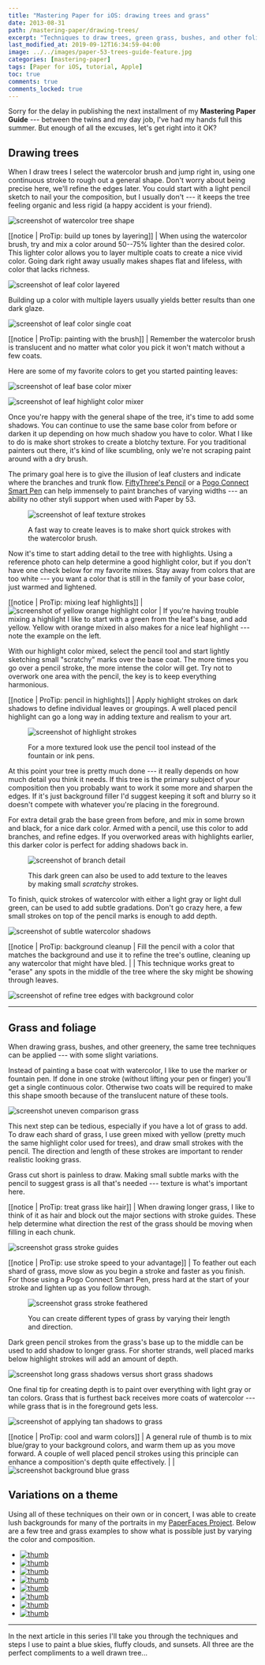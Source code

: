 ```yaml
---
title: "Mastering Paper for iOS: drawing trees and grass"
date: 2013-08-31
path: /mastering-paper/drawing-trees/
excerpt: "Techniques to draw trees, green grass, bushes, and other foliage using the iPad app Paper for iOS."
last_modified_at: 2019-09-12T16:34:59-04:00
image: ../../images/paper-53-trees-guide-feature.jpg
categories: [mastering-paper]
tags: [Paper for iOS, tutorial, Apple]
toc: true
comments: true
comments_locked: true
---
```


Sorry for the delay in publishing the next installment of my **Mastering Paper Guide** --- between the twins and my day job, I've had my hands full this summer. But enough of all the excuses, let's get right into it OK?

## Drawing trees

When I draw trees I select the watercolor brush and jump right in, using one continuous stroke to rough out a general shape. Don't worry about being precise here, we'll refine the edges later. You could start with a light pencil sketch to nail your the composition, but I usually don't --- it keeps the tree feeling organic and less rigid (a happy accident is your friend).

![screenshot of watercolor tree shape](../../images/paper-53-outline-trees-watercolor.jpg)

[[notice | ProTip: build up tones by layering]]
| When using the watercolor brush, try and mix a color around 50--75% lighter than the desired color. This lighter color allows you to layer multiple coats to create a nice vivid color. Going dark right away usually makes shapes flat and lifeless, with color that lacks richness.

![screenshot of leaf color layered](../../images/paper-53-tree-green-layered.jpg)

Building up a color with multiple layers usually yields better results than one dark glaze.

![screenshot of leaf color single coat](../../images/paper-53-tree-green-one-layer.jpg)

[[notice | ProTip: painting with the brush]]
| Remember the watercolor brush is translucent and no matter what color you pick it won't match without a few coats.

Here are some of my favorite colors to get you started painting leaves:

![screenshot of leaf base color mixer](../../images/paper-53-leaf-mixed-green.jpg)

![screenshot of leaf highlight color mixer](../../images/paper-53-leaf-mixed-highlight.jpg)

Once you're happy with the general shape of the tree, it's time to add some shadows. You can continue to use the same base color from before or darken it up depending on how much shadow you have to color. What I like to do is make short strokes to create a blotchy texture. For you traditional painters out there, it's kind of like scumbling, only we're not scraping paint around with a dry brush.

The primary goal here is to give the illusion of leaf clusters and indicate where the branches and trunk flow. [FiftyThree's Pencil](/mastering-paper/pencil-53-review/) or a [Pogo Connect Smart Pen](/mastering-paper/pogo-connect-smart-pen/) can help immensely to paint branches of varying widths --- an ability no other styli support when used with Paper by 53.

<figure>
  <img alt="screenshot of leaf texture strokes" src="../../images/paper-53-tree-texture-strokes.jpg">
  <figcaption><p>A fast way to create leaves is to make short quick strokes with the watercolor brush.</p></figcaption>
</figure>

Now it's time to start adding detail to the tree with highlights. Using a reference photo can help determine a good highlight color, but if you don't have one check below for my favorite mixes. Stay away from colors that are too white --- you want a color that is still in the family of your base color, just warmed and lightened.

[[notice | ProTip: mixing leaf highlights]]
| ![screenshot of yellow orange highlight color](../../images/paper-53-leaf-highlight-swatch.png)
| If you're having trouble mixing a highlight I like to start with a green from the leaf's base, and add yellow. Yellow with orange mixed in also makes for a nice leaf highlight --- note the example on the left.

With our highlight color mixed, select the pencil tool and start lightly sketching small "scratchy" marks over the base coat. The more times you go over a pencil stroke, the more intense the color will get. Try not to overwork one area with the pencil, the key is to keep everything harmonious.

[[notice | ProTip: pencil in highlights]]
| Apply highlight strokes on dark shadows to define individual leaves or groupings. A well placed pencil highlight can go a long way in adding texture and realism to your art.

<figure>
  <img alt="screenshot of highlight strokes" src="../../images/paper-53-leaf-highlight-strokes.jpg">
  <figcaption><p>For a more textured look use the pencil tool instead of the fountain or ink pens.</p></figcaption>
</figure>

At this point your tree is pretty much done --- it really depends on how much detail you think it needs. If this tree is the primary subject of your composition then you probably want to work it some more and sharpen the edges. If it's just background filler I'd suggest keeping it soft and blurry so it doesn't compete with whatever you're placing in the foreground.

For extra detail grab the base green from before, and mix in some brown and black, for a nice dark color. Armed with a pencil, use this color to add branches, and refine edges. If you overworked areas with highlights earlier, this darker color is perfect for adding shadows back in.

<figure>
  <img alt="screenshot of branch detail" src="../../images/paper-53-tree-branch-detail.jpg">
  <figcaption><p>This dark green can also be used to add texture to the leaves by making small <em>scratchy</em> strokes.</p></figcaption>
</figure>

To finish, quick strokes of watercolor with either a light gray or light dull green, can be used to add subtle gradations. Don't go crazy here, a few small strokes on top of the pencil marks is enough to add depth. 

![screenshot of subtle watercolor shadows](../../images/paper-53-dull-green-gradation.jpg)

[[notice | ProTip: background cleanup
| Fill the pencil with a color that matches the background and use it to refine the tree's outline, cleaning up any watercolor that might have bled.
|
| This technique works great to "erase" any spots in the middle of the tree where the sky might be showing through leaves.

![screenshot of refine tree edges with background color](../../images/paper-53-refine-tree-edges.jpg)

---

## Grass and foliage

When drawing grass, bushes, and other greenery, the same tree techniques can be applied --- with some slight variations.

Instead of painting a base coat with watercolor, I like to use the marker or fountain pen. If done in one stroke (without lifting your pen or finger) you'll get a single continuous color. Otherwise two coats will be required to make this shape smooth because of the translucent nature of these tools.

![screenshot uneven comparison grass](../../images/paper-53-grass-uneven-even.jpg)

This next step can be tedious, especially if you have a lot of grass to add. To draw each shard of grass, I use green mixed with yellow (pretty much the same highlight color used for trees), and draw small strokes with the pencil. The direction and length of these strokes are important to render realistic looking grass.

Grass cut short is painless to draw. Making small subtle marks with the pencil to suggest grass is all that's needed --- texture is what's important here. 

[[notice | ProTip: treat grass like hair]]
| When drawing longer grass, I like to think of it as hair and block out the major sections with stroke guides. These help determine what direction the rest of the grass should be moving when filling in each chunk.

![screenshot grass stroke guides](../../images/paper-53-grass-short-long-strokes.jpg)

[[notice | ProTip: use stroke speed to your advantage]]
| To feather out each shard of grass, move slow as you begin a stroke and faster as you finish. For those using a Pogo Connect Smart Pen, press hard at the start of your stroke and lighten up as you follow through.

<figure>
  <img alt="screenshot grass stroke feathered" src="../../images/paper-53-long-grass-feathered.jpg">
  <figcaption><p>You can create different types of grass by varying their length and direction.</p></figcaption>
</figure>

Dark green pencil strokes from the grass's base up to the middle can be used to add shadow to longer grass. For shorter strands, well placed marks below highlight strokes will add an amount of depth.

![screenshot long grass shadows versus short grass shadows](../../images/paper-53-long-grass-shadows.jpg)

One final tip for creating depth is to paint over everything with light gray or tan colors. Grass that is furthest back receives more coats of watercolor --- while grass that is in the foreground gets less.

![screenshot of applying tan shadows to grass](../../images/paper-53-grass-tan-shadows.jpg)

[[notice | ProTip: cool and warm colors]]
| A general rule of thumb is to mix blue/gray to your background colors, and warm them up as you move forward. A couple of well placed pencil strokes using this principle can enhance a composition's depth quite effectively.
|
| ![screenshot background blue grass](../../images/paper-53-grass-blue-shadows.jpg)

## Variations on a theme

Using all of these techniques on their own or in concert, I was able to create lush backgrounds for many of the portraits in my [PaperFaces Project](/paperfaces/). Below are a few tree and grass examples to show what is possible just by varying the color and composition.

<ul class="gallery-thumbnails">
  <li><a href="/paperfaces/isellsoap-portrait/"><img src="../../images/paperfaces-isellsoap-twitter-150.jpg" alt="thumb" /></a></li>
  <li><a href="/paperfaces/thatmiddleway-portrait/"><img src="../../images/paperfaces-thatmiddleway-twitter-150.jpg" alt="thumb" /></a></li>
  <li><a href="/paperfaces/lmichelleinc-portrait/"><img src="../../images/paperfaces-lmichelleinc-twitter-150.jpg" alt="thumb" /></a></li>
  <li><a href="/paperfaces/elektrojunge-portrait/"><img src="../../images/paperfaces-elektrojunge-twitter-150.jpg" alt="thumb" /></a></li>
  <li><a href="/paperfaces/jupiter909-portrait/"><img src="../../images/paperfaces-jupiter909-twitter-150.jpg" alt="thumb" /></a></li>
  <li><a href="/paperfaces/ryandawidjan-portrait/"><img src="../../images/paperfaces-ryandawidjan-twitter-150.jpg" alt="thumb" /></a></li>
  <li><a href="/paperfaces/quimeraimantada-portrait/"><img src="../../images/paperfaces-quimeraimantada-twitter-150.jpg" alt="thumb" /></a></li>
  <li><a href="/paperfaces/michael-rose-portrait/"><img src="../../images/paperfaces-michael-rose-150.jpg" alt="thumb" /></a></li>
</ul>

---

In the next article in this series I'll take you through the techniques and steps I use to paint a blue skies, fluffy clouds, and sunsets. All three are the perfect compliments to a well drawn tree...
